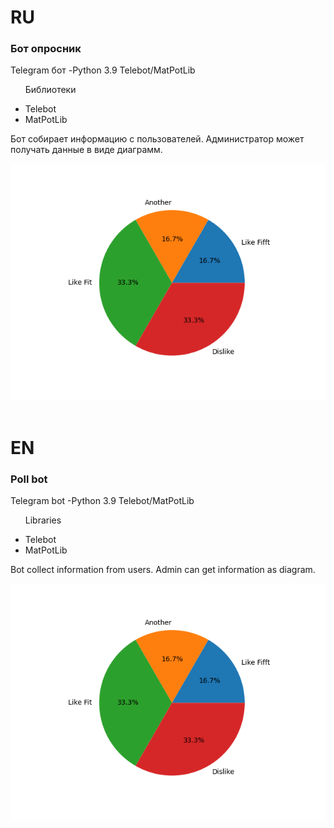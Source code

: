 <h1>RU</h1>

<h3>Бот опросник</h3>

<p>Telegram бот -Python 3.9 Telebot/MatPotLib </p>

<ul> <p>Библиотеки</p>
  <li>Telebot</li>
  <li>MatPotLib</li>
</ul>
<p> Бот собирает информацию с пользователей. Администратор может получать данные в виде диаграмм. </p> 
<img src='example.png'>
<br>
<br>
<h1>EN</h1>

<h3>Poll bot</h3>

<p>Telegram bot -Python 3.9 Telebot/MatPotLib </p>

<ul> <p>Libraries</p>
  <li>Telebot</li>
  <li>MatPotLib</li>
</ul>
<p> Bot collect information from users. Admin can get information as diagram. </p> 
<img src='example.png'>
